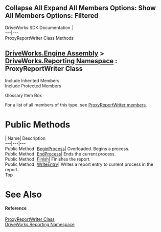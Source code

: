 Collapse All Expand All Members Options: Show All  Members Options: Filtered   
---  
DriveWorks SDK Documentation  |   
---|---  
ProxyReportWriter Class Methods   
  
[DriveWorks.Engine Assembly](topic2156.md) > [DriveWorks.Reporting Namespace](topic10334.md) : ProxyReportWriter Class  
---  
  
Include Inherited Members    
Include Protected Members    


Glossary Item Box

For a list of all members of this type, see [ProxyReportWriter members](topic10435.md).

# Public Methods

| Name| Description  
---|---|---  
Public Method| [BeginProcess](topic10443.md)| Overloaded. Begins a process.   
Public Method| [EndProcess](topic10446.md)| Ends the current process.   
Public Method| [Finish](topic10447.md)| Finishes the report.   
Public Method| [WriteEntry](topic10448.md)| Writes a report entry to current process in the report.   
Top

# See Also

#### Reference

[ProxyReportWriter Class](topic10434.md)   
[DriveWorks.Reporting Namespace](topic10334.md)


